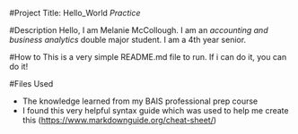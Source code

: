 
#Project Title: Hello_World
*Practice*

#Description
Hello, I am Melanie McCollough. 
I am an *accounting and business analytics* double major student. 
I am a 4th year senior. 

#How to
This is a very simple README.md file to run. If i can do it, you can do it! 

#Files Used
- The knowledge learned from my BAIS professional prep course
- I found this very helpful syntax guide which was used to help me create this (https://www.markdownguide.org/cheat-sheet/)
